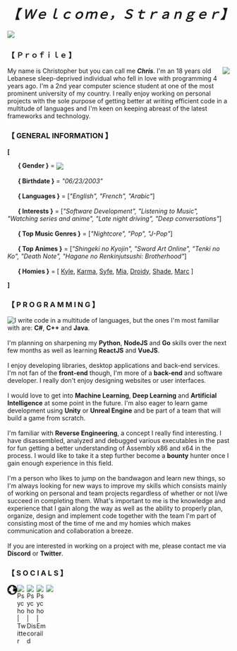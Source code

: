 <h1 align="center"><em>【 Ｗｅｌｃｏｍｅ，Ｓｔｒａｎｇｅｒ】</em></h1>
<img src="https://i.imgur.com/z0hrYDm.gif">
<div>
   <h3 align="left">【 Ｐｒｏｆｉｌｅ 】</h3>
   <img align="right" src="https://data.whicdn.com/images/346684507/original.gif">
   <p align="left">
      My name is Christopher but you can call me 
      <span><b><em>Chris</em></b></span>. 
      I'm an 18 years old Lebanese sleep-deprived individual who fell in love with programming 4 years ago. I'm a 2nd year computer science student at one of the most prominent university of my country. I really enjoy working on personal projects with the sole purpose of getting better at writing efficient code in a multitude of languages and I'm keen on keeping abreast of the latest frameworks and technology.
   </p>
</div>
<div>
   <h3 align="left">【 GENERAL INFORMATION 】</h3>
   <p>
      <b>[</b>
   </p>
   <p>
      &nbsp;&nbsp;&nbsp;&nbsp;&nbsp;&nbsp;<b>{ Gender }</b> = 
      <img align="center" width="22px" src="https://www.svgrepo.com/show/206502/male.svg"></img>
      <br>
      <br>
      &nbsp;&nbsp;&nbsp;&nbsp;&nbsp;&nbsp;<b>{ Birthdate }</b> = <em>"06/23/2003"</em>
      <br>
      <br>
      &nbsp;&nbsp;&nbsp;&nbsp;&nbsp;&nbsp;<b>{ Languages }</b> = [<em>"English", "French", "Arabic"</em>]
      <br>
      <br>
      &nbsp;&nbsp;&nbsp;&nbsp;&nbsp;&nbsp;<b>{ Interests }</b> = [<em>"Software Development", "Listening to Music", "Watching series and anime", "Late night driving", "Deep conversations"</em>]
      <br>
      <br>
      &nbsp;&nbsp;&nbsp;&nbsp;&nbsp;&nbsp;<b>{ Top Music Genres }</b> = [<em>"Nightcore", "Pop", "J-Pop"</em>]
      <br>
      <br>
      &nbsp;&nbsp;&nbsp;&nbsp;&nbsp;&nbsp;<b>{ Top Animes }</b> = [<em>"Shingeki no Kyojin", "Sword Art Online", "Tenki no Ko", "Death Note", "Hagane no Renkinjutsushi: Brotherhood"</em>]
      <br>
      <br>
      &nbsp;&nbsp;&nbsp;&nbsp;&nbsp;&nbsp;<b>{ Homies }</b> = [ <a href="https://github.com/AquaPlaysYT">Kyle</a>, <a href="https://github.com/karmakittenx">Karma</a>, <a href="https://github.com/ItsSyfe">Syfe</a>, <a href="https://github.com/m1fnbr">Mia</a>, <a href="https://github.com/SiLeNSwOrD">Droidy</a>, <a href="https://github.com/OutTheShade">Shade</a>, <a href="https://github.com/Marc-Jalkh">Marc</a> ]
   </p>
   <p>
      <b>]</b>
   </p>
</div>
<div>
<h3 align="left">【 P R O G R A M M I N G 】</h3>
<img align="left" src="https://media4.giphy.com/media/3ohjV6G9UwkB190zbq/200.gif">
<p>
  I write code in a multitude of languages, but the ones I'm most familiar with are: <b>C#</b>, <b>C++</b> and <b>Java</b>. 
  <br>
  <br>
  I'm planning on sharpening my <b>Python</b>, <b>NodeJS</b> and <b>Go</b> skills over the next few months as well as learning <b>ReactJS</b> and <b>VueJS</b>.
  <br>
  <br>
  I enjoy developing libraries, desktop applications and back-end services. I'm not fan of the <b>front-end</b> though, I'm more of a <b>back-end</b> and software developer. I really don't enjoy designing websites or user interfaces.
  <br>
  <br>
  I would love to get into <b>Machine Learning</b>, <b>Deep Learning</b> and <b>Artificial Intelligence</b> at some point in the future. I'm also eager to learn game development using <b>Unity</b> or <b>Unreal Engine</b> and be part of a team that will build a game from scratch.
  <br>
  <br>
  I'm familiar with <b>Reverse Engineering</b>, a concept I really find interesting. I have disassembled, analyzed and debugged various executables in the past for fun getting a better understanding of Assembly x86 and x64 in the process. I would like to take it a step further become a <b>bounty</b> hunter once I gain enough experience in this field.
  <br>
  <br>
  I'm a person who likes to jump on the bandwagon and learn new things, so I'm always looking for new ways to improve my skills which consists mainly of working on personal and team projects regardless of whether or not I/we succeed in completing them. What's important to me is the knowledge and experience that I gain along the way as well as the ability to properly plan, organize, design and implement code together with the team I'm part of consisting most of the time of me and my homies which makes communication and collaboration a breeze. 
  <br>
  <br>
  If you are interested in working on a project with me, please contact me via <b>Discord</b> or <b>Twitter</b>.
 
</p>
</div>
<div>
<h3 align="left">【 S O C I A L S 】</h3>

[<img align="left" alt="Psycho | Website" width="22px" src="https://raw.githubusercontent.com/iconic/open-iconic/master/svg/globe.svg" />][website]
[<img align="left" alt="Psycho | Twitter" width="22px" src="https://cdn.jsdelivr.net/npm/simple-icons@v3/icons/twitter.svg" />][twitter]
[<img align="left" alt="Psycho | Discord" width="22px" src="https://cdn.jsdelivr.net/npm/simple-icons@v3/icons/discord.svg" />][discord]
[<img align="left" alt="Psycho | Email"   width="22px" src="https://cdn.jsdelivr.net/npm/simple-icons@3.13.0/icons/minutemailer.svg" />][email]
</div>
<img src="http://37.media.tumblr.com/372ad02f3e9bd121abf0733ecf95fc04/tumblr_mtwxb1uU8W1rey868o1_500.gif">

[website]: https://psychopast.live
[email]: <mailto:contact@psychopast.live>
[twitter]: https://twitter.com/PsychoPastt
[discord]: https://dsc.bio/8765
